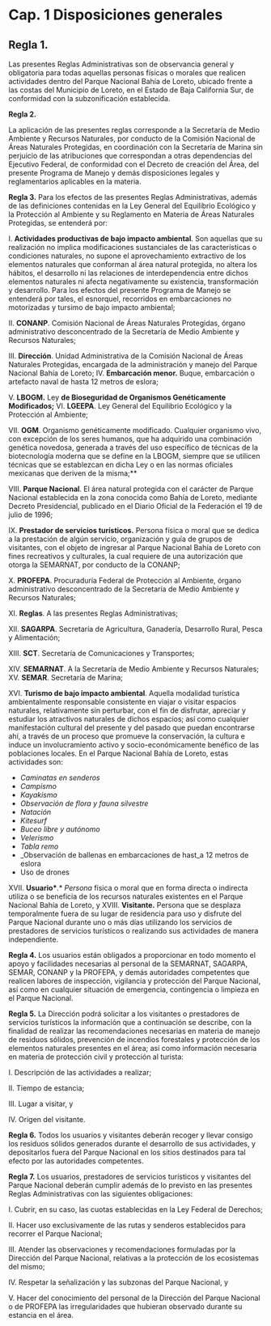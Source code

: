 # Cap. 1 Disposiciones generales

## **Regla 1.** 

Las presentes Reglas Administrativas son de observancia general y obligatoria para todas aquellas personas físicas o morales que realicen actividades dentro del Parque Nacional Bahía de Loreto, ubicado frente a las costas del Municipio de Loreto, en el Estado de Baja California Sur, de conformidad con la subzonificación establecida.

**Regla 2.** 

La aplicación de las presentes reglas corresponde a la Secretaría de Medio Ambiente y Recursos Naturales, por conducto de la Comisión Nacional de Áreas Naturales Protegidas, en coordinación con la Secretaría de Marina sin perjuicio de las atribuciones que correspondan a otras dependencias del Ejecutivo Federal, de conformidad con el Decreto de creación del Área, del presente Programa de Manejo y demás disposiciones legales y reglamentarios aplicables en la materia.

**Regla 3.** Para los efectos de las presentes Reglas Administrativas, además de las definiciones contenidas en la Ley General del Equilibrio Ecológico y la Protección al Ambiente y su Reglamento en Materia de Áreas Naturales Protegidas, se entenderá por:

I. **Actividades productivas de bajo impacto ambiental**. Son aquellas que su realización no implica modificaciones sustanciales de las características o condiciones naturales, no supone el aprovechamiento extractivo de los elementos naturales que conforman al área natural protegida, no altera los hábitos, el desarrollo ni las relaciones de interdependencia entre dichos elementos naturales ni afecta negativamente su existencia, transformación y desarrollo. Para los efectos del presente Programa de Manejo se entenderá por tales, el esnorquel, recorridos en embarcaciones no motorizadas y tursimo de bajo impacto ambiental;

II. **CONANP**. Comisión Nacional de Áreas Naturales Protegidas, órgano administrativo desconcentrado de la Secretaría de Medio Ambiente y Recursos Naturales;

III. **Dirección**. Unidad Administrativa de la Comisión Nacional de Áreas Naturales Protegidas, encargada de la administración y manejo del Parque Nacional Bahía de Loreto; IV. **Embarcación menor.** Buque, embarcación o artefacto naval de hasta 12 metros de eslora;

V. **LBOGM.** Ley **de Bioseguridad de Organismos Genéticamente Modificados;** VI. **LGEEPA**. Ley General del Equilibrio Ecológico y la Protección al Ambiente;

VII. **OGM**. Organismo genéticamente modificado. Cualquier organismo vivo, con excepción de los seres humanos, que ha adquirido una combinación genética novedosa, generada a través del uso específico de técnicas de la biotecnología moderna que se define en la LBOGM, siempre que se utilicen técnicas que se establezcan en dicha Ley o en las normas oficiales mexicanas que deriven de la misma;\*\*

VIII. **Parque Nacional**. El área natural protegida con el carácter de Parque Nacional establecida en la zona conocida como Bahía de Loreto, mediante Decreto Presidencial, publicado en el Diario Oficial de la Federación el 19 de julio de 1996;

IX. **Prestador de servicios turísticos.** Persona física o moral que se dedica a la prestación de algún servicio, organización y guía de grupos de visitantes, con el objeto de ingresar al Parque Nacional Bahía de Loreto con fines recreativos y culturales, la cual requiere de una autorización que otorga la SEMARNAT, por conducto de la CONANP;

X. **PROFEPA**. Procuraduría Federal de Protección al Ambiente, órgano administrativo desconcentrado de la Secretaría de Medio Ambiente y Recursos Naturales;

XI. **Reglas**. A las presentes Reglas Administrativas;

XII. **SAGARPA**. Secretaría de Agricultura, Ganadería, Desarrollo Rural, Pesca y Alimentación;

XIII. **SCT**. Secretaría de Comunicaciones y Transportes;

XIV. **SEMARNAT**. A la Secretaría de Medio Ambiente y Recursos Naturales; XV. **SEMAR**. Secretaría de Marina;

XVI. **Turismo de bajo impacto ambiental**. Aquella modalidad turística ambientalmente responsable consistente en viajar o visitar espacios naturales, relativamente sin perturbar, con el fin de disfrutar, apreciar y estudiar los atractivos naturales de dichos espacios; así como cualquier manifestación cultural del presente y del pasado que puedan encontrarse ahí, a través de un proceso que promueve la conservación, la cultura e induce un involucramiento activo y socio-económicamente benéfico de las poblaciones locales. En el Parque Nacional Bahía de Loreto, estas actividades son:

* _Caminatas en senderos_
* _Campismo_
* _Kayakismo_
* _Observación de flora y fauna silvestre_
* _Natación_
* _Kitesurf_
* _Buceo libre y autónomo_
* _Velerismo_
* _Tabla remo_
* _Observación de ballenas en embarcaciones de hast_a 12 metros de eslora
* Uso de drones

XVII. **Usuario\***.\* _Persona_ física o moral que en forma directa o indirecta utiliza o se beneficia de los recursos naturales existentes en el Parque Nacional Bahía de Loreto, y XVIII. **Visitante.** Persona que se desplaza temporalmente fuera de su lugar de residencia para uso y disfrute del Parque Nacional durante uno o más días utilizando los servicios de prestadores de servicios turísticos o realizando sus actividades de manera independiente.

**Regla 4.** Los usuarios están obligados a proporcionar en todo momento el apoyo y facilidades necesarias al personal de la SEMARNAT, SAGARPA, SEMAR, CONANP y la PROFEPA, y demás autoridades competentes que realicen labores de inspección, vigilancia y protección del Parque Nacional, así como en cualquier situación de emergencia, contingencia o limpieza en el Parque Nacional.

**Regla 5.** La Dirección podrá solicitar a los visitantes o prestadores de servicios turísticos la información que a continuación se describe, con la finalidad de realizar las recomendaciones necesarias en materia de manejo de residuos sólidos, prevención de incendios forestales y protección de los elementos naturales presentes en el área; así como información necesaria en materia de protección civil y protección al turista:

I. Descripción de las actividades a realizar;

II. Tiempo de estancia;

III. Lugar a visitar, y

IV. Origen del visitante.

**Regla 6.** Todos los usuarios y visitantes deberán recoger y llevar consigo los residuos sólidos generados durante el desarrollo de sus actividades, y depositarlos fuera del Parque Nacional en los sitios destinados para tal efecto por las autoridades competentes.

**Regla 7.** Los usuarios, prestadores de servicios turísticos y visitantes del Parque Nacional deberán cumplir además de lo previsto en las presentes Reglas Administrativas con las siguientes obligaciones:

I. Cubrir, en su caso, las cuotas establecidas en la Ley Federal de Derechos;

II. Hacer uso exclusivamente de las rutas y senderos establecidos para recorrer el Parque Nacional;

III. Atender las observaciones y recomendaciones formuladas por la Dirección del Parque Nacional, relativas a la protección de los ecosistemas del mismo;

IV. Respetar la señalización y las subzonas del Parque Nacional, y

V. Hacer del conocimiento del personal de la Dirección del Parque Nacional o de PROFEPA las irregularidades que hubieran observado durante su estancia en el área.

